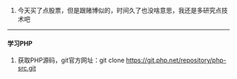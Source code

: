 1.  今天买了点股票，但是跟赌博似的，时间久了也没啥意思，我还是多研究点技术吧
----------------------
<h4>学习PHP</h4>

1.  获取PHP源码，git官方网址：git clone https://git.php.net/repository/php-src.git
